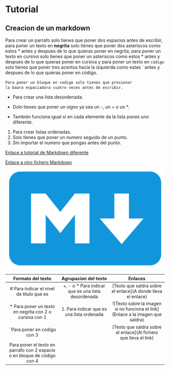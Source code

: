 # Tutorial
## Creacion de un markdown

  Para crear un parrafo solo tienes que poner dos espacios antes de escribir, para poner un texto en **negrita** solo tienes que poner dos asteriscos como estos * antes y despues de lo que quieras poner en negrita, para 
  poner un texto en *cursiva* solo tienes que poner un asteriscos como estos * antes y despues de lo que quieras poner en cursiva y para poner un texto en ```código``` solo tienes que poner tres acentos hacia la izquierda 
  como estas ` antes y despues de lo que quieras poner en código.

    Para poner un bloque en codigo solo tienes que presionar
    la baara espaciadora cuatro veces antes de escribir.

- Para crear una lista desordenada.
+ Dolo tienes que poner un signo ya sea un -, un + o un *.
* También funciona igual si en cada elemente da la lista pones uno diferente.

1. Para crear listas ordenadas.
1. Solo tienes que poner un numero seguido de un punto.
1. Sin importar el numero que pongas antes del punto.

[Enlace a tutorial de Markdown diferente](https://tutorialmarkdown.com)

[Enlace a otro fichero Markdown](/unidad1/Markdown.txt)

![Enlace a una imagen Markdown](/Markdown.png)

|Formato del texto|Agrupacion del texto|Enlaces|
|:---:|:---:|:---:|
|# Para indicar el nivel de titulo que es|+, - o * Para indicar que es una lista desordenada|[Texto que saldra sobre el enlace](A donde lleva el enlace)|
|* Para poner un texto en negrita con 2 o cursiva con 1|1. Para indicar que es una lista ordenada|![Texto sobre la imagen si no funciona el link](Enlace a la imagen que saldra)|
|` Para poner en código con 3||[Texto que saldra sobre el enlace](Al fichero que lleva el link)|
|  Para poner el texto en parrafo con 2 espacio o en bloque de código con 4|||
